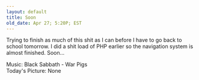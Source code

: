 ```yaml
---
layout: default
title: Soon
old_date: Apr 27; 5:20P; EST
---
```


Trying to finish as much of this shit as I can before I have to go back to
school tomorrow. I did a shit load of PHP earlier so the navigation system is
almost finished. Soon...

Music: Black Sabbath - War Pigs  
Today's Picture: None
